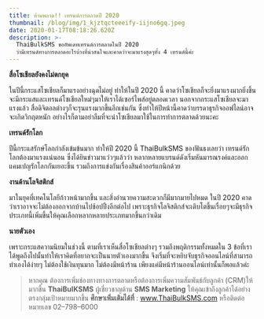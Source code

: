 ```yaml
---
title: ห้ามพลาด!! เทรนด์การตลาดปี 2020
thumbnail: /blog/img/1_kjztqcteeeify-iijno6gq.jpeg
date: 2020-01-17T08:18:26.620Z
description: >-
  ThaiBulkSMS ขออัพเดทเทรนด์การตลาดในปี 2020
  ว่ามีเทรนด์ทางการตลาดอะไรบ้างที่น่าสนใจและคาดว่าจะมาแรงสุดๆทั้ง 4 เทรนด์นี้ค่ะ
---
```

**สื่อโซเชียลยังคงไม่ตกยุค**

ในปีนี้กระแสโซเชียลก็มาแรงอย่างฉุดไม่อยู่ ทำให้ในปี 2020 นี้ คาดว่าโซเชียลก็จะยิ่งมาแรงมากยิ่งขึ้น จะมีกระแสและเทรนด์โซเชียลใหม่ๆมาให้เราได้เซอร์ไพส์อยู่ตลอดเวลา นอกจากกระแสโซเชียลจะมาแรงแล้ว สื่อดิจิตอลต่างๆก็จะรุนแรงมากขึ้นอีกเช่นกัน ซึ่งทำให้ปีหน้านี้คาดว่าบรรดาธุรกิจออฟไลน์อาจจะเกิดวิกฤตหนัก อย่างไรก็ตามอย่าลืมที่จะนำโซเชียลมาใช้ในการทำการตลาดด้วยนะคะ

**เทรนด์รักโลก**

ปีนี้กระแสรักษ์โลกกำลังเข้มข้นมาก ทำให้ปี 2020 นี้ ThaiBulkSMS ของฟันธงเลยว่า เทรนด์รักโลกต้องมาแรงแน่นอน ซึ่งได้ยินข่าวมาแว่วๆแล้วว่า หลากหลายแบรนด์ดังเริ่มหันมารณรงค์และออกแคมเปญรักโลกกันเยอะขึ้น รวมถึงการแข่งกันเรื่องสินค้าออร์แกนิกด้วย

**งานด้านโลจิสติกส์**

มาในยุคที่เทคโนโลยีก้าวหน้ามากขึ้น และสิ่งอำนวยความสะดวกก็มีมากมายไปหมด ในปี 2020 คาดว่าเราอาจจะไม่ต้องออกจากบ้านไปช้อปปิ้งอีกต่อไป เพราะธุรกิจโลจิสติกส์จะเติบโตขึ้นเรื่อยๆจะมีธุรกิจประเภทนี้เพิ่มขึ้นให้คุณเลือกหลากหลายประเภทมากขึ้นกว่าเดิม

**นายตัวเอง**

เพราะกระแสความนิยมในช่วงนี้ ตามที่เราเห็นสื่อโซเชียลต่างๆ รวมถึงพฤติกรรมทั้งหมดใน 3 ข้อที่เราได้พูดถึงไปนั้นทำให้เราคิดที่อยากจะเป็นนายตัวเองมากขึ้น จึงเริ่มที่จะหยิบจับธุรกิจออนไลน์ที่สามารถทำเองได้ง่ายๆ ไม่ต้องใช้เงินทุนมาก ไม่ต้องมีหน้าร้าน เพียงแค่มีหน้าร้านออนไลน์เท่านั้นก็พอแล้วค่ะ



> หากคุณ ต้องการเพิ่มช่องทางทางการตลาดหรือต้องการเพิ่มความสัมพันธ์กับลูกค้า (CRM)ให้มากขี้น **ThaiBulKSMS**                    ผู้เชี่ยวชาญด้าน **SMS Marketing** ให้คุณเข้าถึงลูกค้าได้อย่างตรงกลุ่มเป้าหมายมากขึ้น                                                               **ศึกษาเพิ่มเติมได้ที่** : www.ThaiBulkSMS.com หรือติดต่อหมายเลข 02–798–6000
